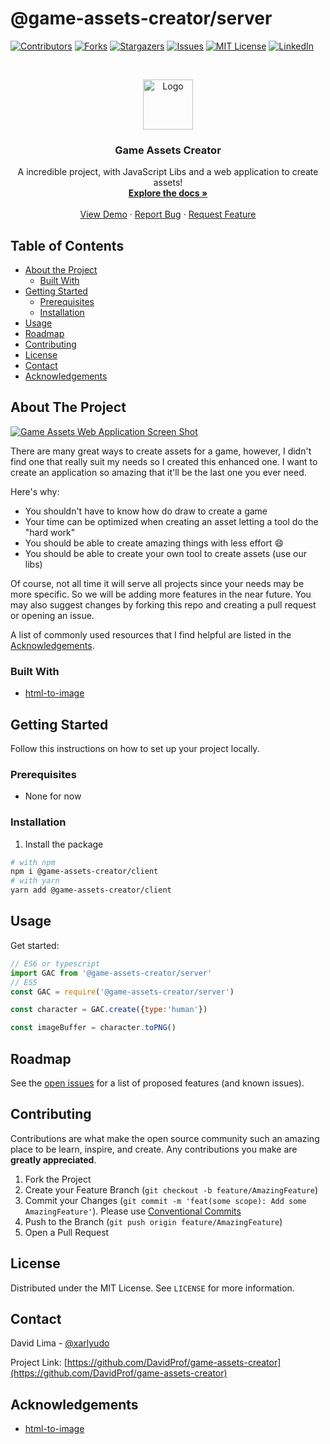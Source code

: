 # @game-assets-creator/server
[![Contributors][contributors-shield]][contributors-url]
[![Forks][forks-shield]][forks-url]
[![Stargazers][stars-shield]][stars-url]
[![Issues][issues-shield]][issues-url]
[![MIT License][license-shield]][license-url]
[![LinkedIn][linkedin-shield]][linkedin-url]

<!-- PROJECT LOGO -->
<br />
<p align="center">
  <a href="https://github.com/othneildrew/Best-README-Template">
    <img src="https://github.com/othneildrew/Best-README-Template/blob/master/images/logo.png?raw=true" alt="Logo" width="80" height="80">
  </a>

  <h3 align="center">Game Assets Creator</h3>

  <p align="center">
    A incredible project, with JavaScript Libs and a web application to create assets!
    <br />
    <a href="https://github.com/DavidProf/game-assets-creator#README.md"><strong>Explore the docs »</strong></a>
    <br />
    <br />
    <a href="http://davidprof.github.io/game-assets-creator">View Demo</a>
    ·
    <a href="https://github.com/DavidProf/game-assets-creator/issues">Report Bug</a>
    ·
    <a href="https://github.com/DavidProf/game-assets-creator/issues">Request Feature</a>
  </p>
</p>



<!-- TABLE OF CONTENTS -->
## Table of Contents

* [About the Project](#about-the-project)
  * [Built With](#built-with)
* [Getting Started](#getting-started)
  * [Prerequisites](#prerequisites)
  * [Installation](#installation)
* [Usage](#usage)
* [Roadmap](#roadmap)
* [Contributing](#contributing)
* [License](#license)
* [Contact](#contact)
* [Acknowledgements](#acknowledgements)

<!-- ABOUT THE PROJECT -->
## About The Project

[![Game Assets Web Application Screen Shot][product-screenshot]](http://davidprof.github.io/game-assets-creator)

There are many great ways to create assets for a game, however, I didn't find one that really suit my needs so I created this enhanced one. I want to create an application so amazing that it'll be the last one you ever need.

Here's why:
* You shouldn't have to know how do draw to create a game
* Your time can be optimized when creating an asset letting a tool do the "hard work"
* You should be able to create amazing things with less effort :smile:
* You should be able to create your own tool to create assets (use our libs)

Of course, not all time it will serve all projects since your needs may be more specific. So we will be adding more features in the near future. You may also suggest changes by forking this repo and creating a pull request or opening an issue.

A list of commonly used resources that I find helpful are listed in the [Acknowledgements](#acknowledgements).

### Built With

* [html-to-image](https://www.npmjs.com/package/html-to-image)

<!-- GETTING STARTED -->
## Getting Started

Follow this instructions on how to set up your project locally.

### Prerequisites

* None for now

### Installation

1. Install the package
```sh
# with npm
npm i @game-assets-creator/client
# with yarn
yarn add @game-assets-creator/client
```

<!-- USAGE EXAMPLES -->
## Usage

Get started:
```js
// ES6 or typescript
import GAC from '@game-assets-creator/server'
// ES5
const GAC = require('@game-assets-creator/server')

const character = GAC.create({type:'human'})

const imageBuffer = character.toPNG()
```


<!-- ROADMAP -->
## Roadmap

See the [open issues](https://github.com/DavidProf/game-assets-creator/issues) for a list of proposed features (and known issues).

<!-- CONTRIBUTING -->
## Contributing

Contributions are what make the open source community such an amazing place to be learn, inspire, and create. Any contributions you make are **greatly appreciated**.

1. Fork the Project
2. Create your Feature Branch (`git checkout -b feature/AmazingFeature`)
3. Commit your Changes (`git commit -m 'feat(some scope): Add some AmazingFeature'`). Please use [Conventional Commits](https://www.conventionalcommits.org/en/v1.0.0/)
4. Push to the Branch (`git push origin feature/AmazingFeature`)
5. Open a Pull Request

<!-- LICENSE -->
## License

Distributed under the MIT License. See `LICENSE` for more information.

<!-- CONTACT -->
## Contact

David Lima - [@xarlyudo](https://twitter.com/xarlyudo)

Project Link: [https://github.com/DavidProf/game-assets-creator](https://github.com/DavidProf/game-assets-creator)

<!-- ACKNOWLEDGEMENTS -->
## Acknowledgements
* [html-to-image](https://www.npmjs.com/package/html-to-image)

<!-- MARKDOWN LINKS & IMAGES -->
<!-- https://www.markdownguide.org/basic-syntax/#reference-style-links -->
[contributors-shield]: https://img.shields.io/github/contributors/DavidProf/game-assets-creator.svg?style=flat-square
[contributors-url]: https://github.com/DavidProf/game-assets-creator/graphs/contributors
[forks-shield]: https://img.shields.io/github/forks/DavidProf/game-assets-creator.svg?style=flat-square
[forks-url]: https://github.com/DavidProf/game-assets-creator/network/members
[stars-shield]: https://img.shields.io/github/stars/DavidProf/game-assets-creator.svg?style=flat-square
[stars-url]: https://github.com/DavidProf/game-assets-creator/stargazers
[issues-shield]: https://img.shields.io/github/issues/DavidProf/game-assets-creator.svg?style=flat-square
[issues-url]: https://github.com/DavidProf/game-assets-creator/issues
[license-shield]: https://img.shields.io/github/license/DavidProf/game-assets-creator.svg?style=flat-square
[license-url]: https://github.com/DavidProf/game-assets-creator/blob/master/LICENSE.txt
[linkedin-shield]: https://img.shields.io/badge/-LinkedIn-black.svg?style=flat-square&logo=linkedin&colorB=555
[linkedin-url]: https://linkedin.com/in/DavidProf
[product-screenshot]: https://github.com/DavidProf/game-assets-creator/raw/master/images/screenshot.png
